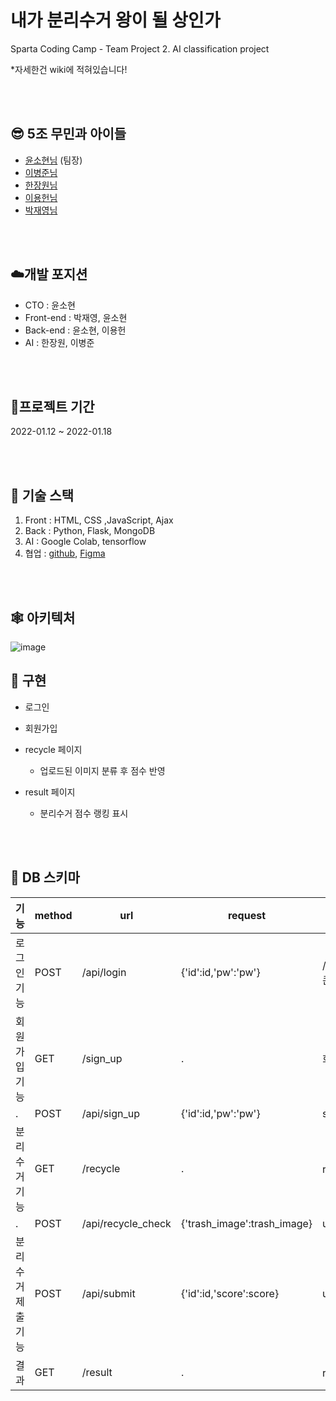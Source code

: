 # 내가 분리수거 왕이 될 상인가

Sparta Coding Camp - Team Project 2. AI classification project

*자세한건 wiki에 적혀있습니다!

<br>
<br>

## 😎 5조 무민과 아이들
* [윤소현님](https://github.com/YoonSeohyeon) (팀장)
* [이병준님](https://github.com/dugadak)
* [한장원님](https://github.com/HANJANGWON)
* [이용헌님](https://github.com/yongheon-Lee)
* [박재영님](https://github.com/devjcode)

<br>
<br>

## ☁️개발 포지션
+ CTO : 윤소현
+ Front-end : 박재영, 윤소현
+ Back-end : 윤소현, 이용헌
+ AI : 한장원, 이병준

<br>
<br>

## 📆프로젝트 기간
2022-01.12 ~ 2022-01.18

<br>
<br>

## 🤖 기술 스택
1. Front : HTML, CSS ,JavaScript, Ajax
2. Back : Python, Flask, MongoDB
3. AI : Google Colab, tensorflow
4. 협업 : [github](https://github.com/MoominAndChildrenTeam/), [Figma](https://www.figma.com/file/bxfXRmb2SybXbWdoB3PudW/%EB%AC%B4%EB%AF%BC?node-id=0%3A1)

<br>
<br>

## 🕸 아키텍처
![image](https://user-images.githubusercontent.com/56148289/149078041-f5da0cd8-f796-473c-80b0-d0aca7015de8.png)

## 🙉 구현
- 로그인
- 회원가입
- recycle 페이지
  + 업로드된 이미지 분류 후 점수 반영
- result 페이지
  + 분리수거 점수 랭킹 표시
  
  <br>
<br>

## 🎈 DB 스키마  
|기능|method|url|request|response|
|---|---|---|---|---|
|로그인 기능|POST|/api/login|{'id':id,'pw':'pw'}|/index.html {True(토큰), False}|
|회원가입 기능|GET|/sign_up|.|회원가입 페이지 로드|
|.|POST|/api/sign_up|{'id':id,'pw':'pw'}|sign_up{token}|
|분리수거 기능|GET|/recycle|.|recycle 페이지 로드|
|.|POST|/api/recycle_check|{'trash_image':trash_image}|url:recycle{True/False}|
|분리수거 제출기능|POST|/api/submit|{'id':id,'score':score}|url:result{ranking list}|
|결과|GET|/result|.|result 페이지 로드|
